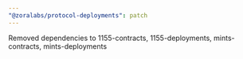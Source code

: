```yaml
---
"@zoralabs/protocol-deployments": patch
---
```


Removed dependencies to 1155-contracts, 1155-deployments, mints-contracts, mints-deployments
